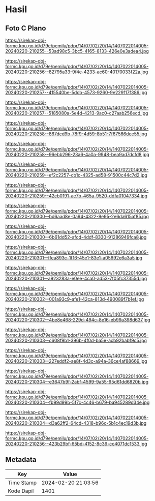 # Hasil

## Foto C Plano

https://sirekap-obj-formc.kpu.go.id/d79e/pemilu/pdpr/14/07/02/20/14/1407022014005-20240220-210255--53ad98c5-3bc5-4165-8133-426e0e3adea4.jpg

https://sirekap-obj-formc.kpu.go.id/d79e/pemilu/pdpr/14/07/02/20/14/1407022014005-20240220-210256--82795a33-9f4e-4233-ac60-40170033f22a.jpg

https://sirekap-obj-formc.kpu.go.id/d79e/pemilu/pdpr/14/07/02/20/14/1407022014005-20240220-210257--415540be-5dcb-4573-9260-9e229f17f386.jpg

https://sirekap-obj-formc.kpu.go.id/d79e/pemilu/pdpr/14/07/02/20/14/1407022014005-20240220-210257--5185080a-5e4d-4213-9ac0-c27aab256ecd.jpg

https://sirekap-obj-formc.kpu.go.id/d79e/pemilu/pdpr/14/07/02/20/14/1407022014005-20240220-210258--867dcd9b-78f9-4d59-8b51-7f67566dee55.jpg

https://sirekap-obj-formc.kpu.go.id/d79e/pemilu/pdpr/14/07/02/20/14/1407022014005-20240220-210258--96ebb296-23a6-4a0a-9948-bea9ad7dcfd8.jpg

https://sirekap-obj-formc.kpu.go.id/d79e/pemilu/pdpr/14/07/02/20/14/1407022014005-20240220-210259--ef2c2257-cb1c-4325-ad58-91500c44c7d2.jpg

https://sirekap-obj-formc.kpu.go.id/d79e/pemilu/pdpr/14/07/02/20/14/1407022014005-20240220-210259--42cb0191-ae7b-465a-9520-ddfa01047334.jpg

https://sirekap-obj-formc.kpu.go.id/d79e/pemilu/pdpr/14/07/02/20/14/1407022014005-20240220-210300--bd6aad8e-0a94-4322-9e95-2e6da615af85.jpg

https://sirekap-obj-formc.kpu.go.id/d79e/pemilu/pdpr/14/07/02/20/14/1407022014005-20240220-210300--6b61dd52-afcd-4ddf-8330-91286949fca8.jpg

https://sirekap-obj-formc.kpu.go.id/d79e/pemilu/pdpr/14/07/02/20/14/1407022014005-20240220-210301--ffea893c-1f16-45e1-83e1-a05692e6a3a5.jpg

https://sirekap-obj-formc.kpu.go.id/d79e/pemilu/pdpr/14/07/02/20/14/1407022014005-20240220-210301--a923283a-e0ee-4ca0-ad53-7f05fc37355d.jpg

https://sirekap-obj-formc.kpu.go.id/d79e/pemilu/pdpr/14/07/02/20/14/1407022014005-20240220-210302--001a93c9-afe1-42ca-813d-490089f7b1ef.jpg

https://sirekap-obj-formc.kpu.go.id/d79e/pemilu/pdpr/14/07/02/20/14/1407022014005-20240220-210302--4be8e468-229d-494c-8e16-eb99a398d637.jpg

https://sirekap-obj-formc.kpu.go.id/d79e/pemilu/pdpr/14/07/02/20/14/1407022014005-20240220-210303--c608f9b1-396b-4f0d-ba5e-acb92babf9c5.jpg

https://sirekap-obj-formc.kpu.go.id/d79e/pemilu/pdpr/14/07/02/20/14/1407022014005-20240220-210303--227eddf2-ae8f-4d3c-a94a-36ce4af88669.jpg

https://sirekap-obj-formc.kpu.go.id/d79e/pemilu/pdpr/14/07/02/20/14/1407022014005-20240220-210304--e3647b9f-2abf-4599-9a55-95d61dd6820b.jpg

https://sirekap-obj-formc.kpu.go.id/d79e/pemilu/pdpr/14/07/02/20/14/1407022014005-20240220-210304--fb99d99b-5f7c-4c46-b679-ba945289d34e.jpg

https://sirekap-obj-formc.kpu.go.id/d79e/pemilu/pdpr/14/07/02/20/14/1407022014005-20240220-210304--d3a62ff2-64cd-4318-b96c-5b1c4ec19d3b.jpg

https://sirekap-obj-formc.kpu.go.id/d79e/pemilu/pdpr/14/07/02/20/14/1407022014005-20240220-210256--423b29bf-65bd-4152-8c36-cc4071dc1533.jpg


## Metadata

| Key        | Value               |
| ---------- | ------------------- |
| Time Stamp | 2024-02-20 21:03:56 |
| Kode Dapil | 1401                |



